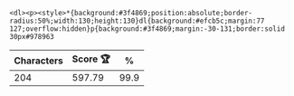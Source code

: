 `<dl><p><style>*{background:#3f4869;position:absolute;border-radius:50%;width:130;height:130}dl{background:#efcb5c;margin:77 127;overflow:hidden}p{background:#3f4869;margin:-30-131;border:solid 30px#978963`

| Characters | Score 🏆 | %    |
| ---------- | -------- | ---- |
| 204        | 597.79   | 99.9 |
